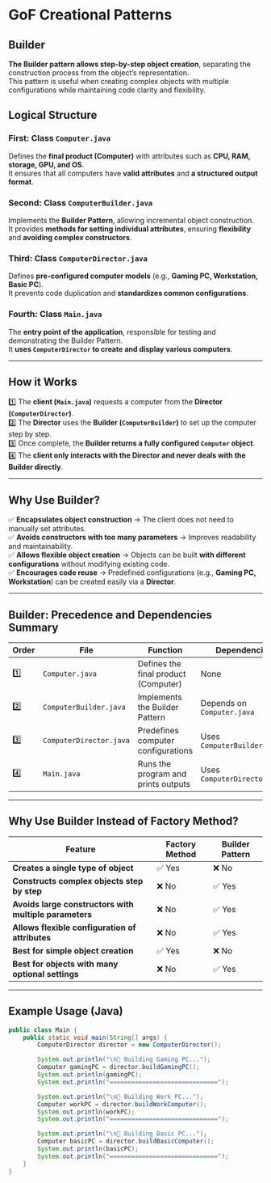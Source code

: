 # GoF Creational Patterns  
## Builder  

**The Builder pattern allows step-by-step object creation**, separating the construction process from the object’s representation.  
This pattern is useful when creating complex objects with multiple configurations while maintaining code clarity and flexibility.

## **Logical Structure**  

### **First: Class `Computer.java`**  
Defines the **final product (Computer)** with attributes such as **CPU, RAM, storage, GPU, and OS**.  
It ensures that all computers have **valid attributes** and **a structured output format**.

### **Second: Class `ComputerBuilder.java`**  
Implements the **Builder Pattern**, allowing incremental object construction.  
It provides **methods for setting individual attributes**, ensuring **flexibility** and **avoiding complex constructors**.

### **Third: Class `ComputerDirector.java`**  
Defines **pre-configured computer models** (e.g., **Gaming PC, Workstation, Basic PC**).  
It prevents code duplication and **standardizes common configurations**.

### **Fourth: Class `Main.java`**  
The **entry point of the application**, responsible for testing and demonstrating the Builder Pattern.  
It **uses `ComputerDirector` to create and display various computers**.

---

## **How it Works**  

1️⃣ The **client (`Main.java`)** requests a computer from the **Director (`ComputerDirector`)**.  
2️⃣ The **Director** uses the **Builder (`ComputerBuilder`)** to set up the computer step by step.  
3️⃣ Once complete, the **Builder returns a fully configured `Computer` object**.  
4️⃣ The **client only interacts with the Director and never deals with the Builder directly**.

---

## **Why Use Builder?**  

✅ **Encapsulates object construction** → The client does not need to manually set attributes.  
✅ **Avoids constructors with too many parameters** → Improves readability and maintainability.  
✅ **Allows flexible object creation** → Objects can be built **with different configurations** without modifying existing code.  
✅ **Encourages code reuse** → Predefined configurations (e.g., **Gaming PC, Workstation**) can be created easily via a **Director**.  

---

## **Builder: Precedence and Dependencies Summary**  

| Order | File                          | Function                                                   | Dependencies                                      |
|-------|-------------------------------|------------------------------------------------------------|--------------------------------------------------|
| 1️⃣   | `Computer.java`               | Defines the final product (Computer)                        | None                                             |
| 2️⃣   | `ComputerBuilder.java`        | Implements the Builder Pattern                              | Depends on `Computer.java`                       |
| 3️⃣   | `ComputerDirector.java`       | Predefines computer configurations                         | Uses `ComputerBuilder.java`                      |
| 4️⃣   | `Main.java`                   | Runs the program and prints outputs                        | Uses `ComputerDirector.java`                     |


---
## **Why Use Builder Instead of Factory Method?**  

| **Feature**          | **Factory Method** | **Builder Pattern** |
|---------------------|-----------------|-----------------|
| **Creates a single type of object** | ✅ Yes | ❌ No |
| **Constructs complex objects step by step** | ❌ No | ✅ Yes |
| **Avoids large constructors with multiple parameters** | ❌ No | ✅ Yes |
| **Allows flexible configuration of attributes** | ❌ No | ✅ Yes |
| **Best for simple object creation** | ✅ Yes | ❌ No |
| **Best for objects with many optional settings** | ❌ No | ✅ Yes |


---

## **Example Usage (Java)**  
```java
public class Main {
    public static void main(String[] args) {
        ComputerDirector director = new ComputerDirector();

        System.out.println("\n🔹 Building Gaming PC...");
        Computer gamingPC = director.buildGamingPC();
        System.out.println(gamingPC);
        System.out.println("==============================");

        System.out.println("\n🔹 Building Work PC...");
        Computer workPC = director.buildWorkComputer();
        System.out.println(workPC);
        System.out.println("==============================");

        System.out.println("\n🔹 Building Basic PC...");
        Computer basicPC = director.buildBasicComputer();
        System.out.println(basicPC);
        System.out.println("==============================");
    }
}

